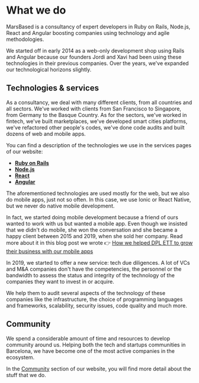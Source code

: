 # What we do

MarsBased is a consultancy of expert developers in Ruby on Rails, Node.js, React and Angular boosting companies using technology and agile methodologies.

We started off in early 2014 as a web-only development shop using Rails and Angular because our founders Jordi and Xavi had been using these technologies in their previous companies. Over the years, we've expanded our technological horizons slightly.

## Technologies & services

As a consultancy, we deal with many different clients, from all countries and all sectors. We've worked with clients from San Francisco to Singapore, from Germany to the Basque Country. As for the sectors, we've worked in fintech, we've built marketplaces, we've developed smart cities platforms, we've refactored other people's codes, we've done code audits and built dozens of web and mobile apps.

You can find a description of the technologies we use in the services pages of our website:

* __[Ruby on Rails](https://marsbased.com/services/ruby-on-rails)__
*  __[Node.js](https://marsbased.com/services/node)__
*  __[React](https://marsbased.com/services/react)__
*  __[Angular](https://marsbased.com/services/Angular)__

The aforementioned technologies are used mostly for the web, but we also do mobile apps, just not so often. In this case, we use Ionic or React Native, but we never do native mobile development.

In fact, we started doing mobile development because a friend of ours wanted to work with us but wanted a mobile app. Even though we insisted that we didn't do mobile, she won the conversation and she became a happy client between 2015 and 2019, when she sold her company. Read more about it in this blog post we wrote 👉 [How we helped DPL ETT to grow their business with our mobile apps](https://marsbased.com/blog/2019/12/27/how-we-helped-dpl-grow-285-percent-mobile-app/)  

In 2019, we started to offer a new service: tech due diligences. A lot of VCs and M&A companies don't have the competencies, the personnel or the bandwidth to assess the status and integrity of the technology of the companies they want to invest in or acquire.

We help them to audit several aspects of the technology of these companies like the infrastructure, the choice of programming languages and frameworks, scalability, security issues, code quality and much more.

## Community

We spend a considerable amount of time and resources to develop community around us. Helping both the tech and startups communities in Barcelona, we have become one of the most active companies in the ecosystem.

In the [Community](https://marsbased.com/community) section of our website, you will find more detail about the stuff that we do.



